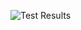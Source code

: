 ![Test Results](https://img.shields.io/endpoint?url=https%3A%2F%2Fgist.githubusercontent.com%2Fjulienvanbeveren%2F070e58d1fbee37dab44796ed36c141bc%2Fraw%2Fc2867f10d5233b2961971d3dd9b7c82a49e6f8a8%2Freport.json)
